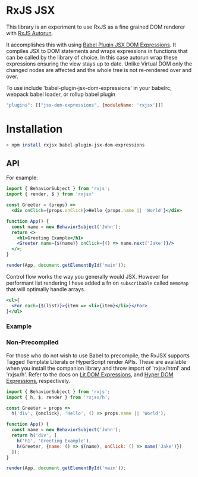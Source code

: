 # RxJS JSX

This library is an experiment to use RxJS as a fine grained DOM renderer with [RxJS Autorun](https://github.com/kosich/rxjs-autorun).

It accomplishes this with using [Babel Plugin JSX DOM Expressions](https://github.com/ryansolid/babel-plugin-jsx-dom-expressions). It compiles JSX to DOM statements and wraps expressions in functions that can be called by the library of choice. In this case autorun wrap these expressions ensuring the view stays up to date. Unlike Virtual DOM only the changed nodes are affected and the whole tree is not re-rendered over and over.

To use include 'babel-plugin-jsx-dom-expressions' in your babelrc, webpack babel loader, or rollup babel plugin

```js
"plugins": [["jsx-dom-expressions", {moduleName: 'rxjsx'}]]
```

# Installation
```sh
> npm install rxjsx babel-plugin-jsx-dom-expressions
```

## API


For example:

```jsx
import { BehaviorSubject } from 'rxjs';
import { render, $ } from 'rxjsx'

const Greeter = (props) =>
  <div onClick={props.onClick}>Hello {props.name || 'World'}</div>

function App() {
  const name = new BehaviorSubject('John');
  return <>
    <h1>Greeting Example</h1>
    <Greeter name={$(name)} onClick={() => name.next('Jake')}/>
  </>;
}

render(App, document.getElementById('main'));
```

Control flow works the way you generally would JSX. However for performant list rendering I have added a fn on `subscribable` called `memoMap` that will optimally handle arrays.

```jsx
<ul>{
  <For each={$(list)}>{item => <li>{item}</li>}</For>
}</ul>
```
### Example


### Non-Precompiled

For those who do not wish to use Babel to precompile, the RxJSX supports Tagged Template Literals or HyperScript render APIs. These are available when you install the companion library and throw import of 'rxjsx/html' and 'rxjsx/h'. Refer to the docs on [Lit DOM Expressions](https://github.com/ryansolid/lit-dom-expressions), and [Hyper DOM Expressions](https://github.com/ryansolid/hyper-dom-expressions), respectively.

```js
import { BehaviorSubject } from 'rxjs';
import { h, $, render } from 'rxjsx/h';

const Greeter = props =>
  h('div', {onclick}, 'Hello', () => props.name || 'World');

function App() {
  const name = new BehaviorSubject('John');
  return h('div', [
    h('h1', 'Greeting Example'),
    h(Greeter, {name: () => $(name), onClick: () => name('Jake')})
  ]);
}

render(App, document.getElementById('main'));
```

